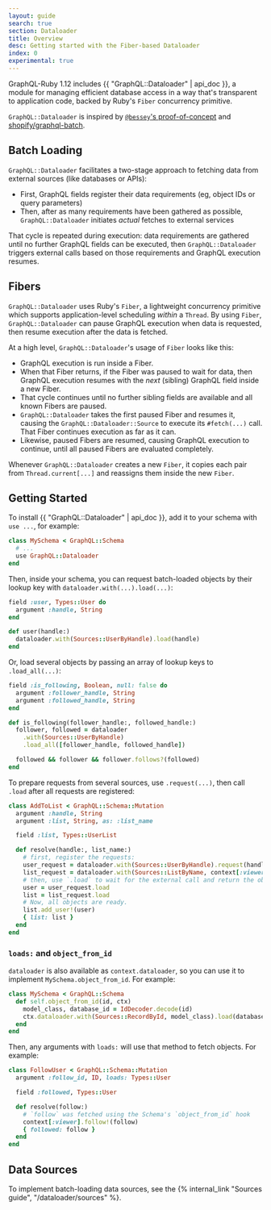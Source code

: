 ```yaml
---
layout: guide
search: true
section: Dataloader
title: Overview
desc: Getting started with the Fiber-based Dataloader
index: 0
experimental: true
---
```


GraphQL-Ruby 1.12 includes {{ "GraphQL::Dataloader" | api_doc }}, a module for managing efficient database access in a way that's transparent to application code, backed by Ruby's `Fiber` concurrency primitive.

`GraphQL::Dataloader` is inspired by [`@bessey`'s proof-of-concept](https://github.com/bessey/graphql-fiber-test/tree/no-gem-changes) and [shopify/graphql-batch](https://github.com/shopify/graphql-batch).

## Batch Loading

`GraphQL::Dataloader` facilitates a two-stage approach to fetching data from external sources (like databases or APIs):

- First, GraphQL fields register their data requirements (eg, object IDs or query parameters)
- Then, after as many requirements have been gathered as possible, `GraphQL::Dataloader` initiates _actual_ fetches to external services

That cycle is repeated during execution: data requirements are gathered until no further GraphQL fields can be executed, then `GraphQL::Dataloader` triggers external calls based on those requirements and GraphQL execution resumes.

## Fibers

`GraphQL::Dataloader` uses Ruby's `Fiber`, a lightweight concurrency primitive which supports application-level scheduling _within_ a `Thread`. By using `Fiber`, `GraphQL::Dataloader` can pause GraphQL execution when data is requested, then resume execution after the data is fetched.

At a high level, `GraphQL::Dataloader`'s usage of `Fiber` looks like this:

- GraphQL execution is run inside a Fiber.
- When that Fiber returns, if the Fiber was paused to wait for data, then GraphQL execution resumes with the _next_ (sibling) GraphQL field inside a new Fiber.
- That cycle continues until no further sibling fields are available and all known Fibers are paused.
- `GraphQL::Dataloader` takes the first paused Fiber and resumes it, causing the `GraphQL::Dataloader::Source` to execute its `#fetch(...)` call. That Fiber continues execution as far as it can.
- Likewise, paused Fibers are resumed, causing GraphQL execution to continue, until all paused Fibers are evaluated completely.

Whenever `GraphQL::Dataloader` creates a new `Fiber`, it copies each pair from `Thread.current[...]` and reassigns them inside the new `Fiber`.

## Getting Started

To install {{ "GraphQL::Dataloader" | api_doc }}, add it to your schema with `use ...`, for example:

```ruby
class MySchema < GraphQL::Schema
  # ...
  use GraphQL::Dataloader
end
```

Then, inside your schema, you can request batch-loaded objects by their lookup key with `dataloader.with(...).load(...)`:

```ruby
field :user, Types::User do
  argument :handle, String
end

def user(handle:)
  dataloader.with(Sources::UserByHandle).load(handle)
end
```

Or, load several objects by passing an array of lookup keys to `.load_all(...)`:

```ruby
field :is_following, Boolean, null: false do
  argument :follower_handle, String
  argument :followed_handle, String
end

def is_following(follower_handle:, followed_handle:)
  follower, followed = dataloader
    .with(Sources::UserByHandle)
    .load_all([follower_handle, followed_handle])

  followed && follower && follower.follows?(followed)
end
```

To prepare requests from several sources, use `.request(...)`, then call `.load` after all requests are registered:

```ruby
class AddToList < GraphQL::Schema::Mutation
  argument :handle, String
  argument :list, String, as: :list_name

  field :list, Types::UserList

  def resolve(handle:, list_name:)
    # first, register the requests:
    user_request = dataloader.with(Sources::UserByHandle).request(handle)
    list_request = dataloader.with(Sources::ListByName, context[:viewer]).request(list_name)
    # then, use `.load` to wait for the external call and return the object:
    user = user_request.load
    list = list_request.load
    # Now, all objects are ready.
    list.add_user!(user)
    { list: list }
  end
end
```

### `loads:` and `object_from_id`

`dataloader` is also available as `context.dataloader`, so you can use it to implement `MySchema.object_from_id`. For example:

```ruby
class MySchema < GraphQL::Schema
  def self.object_from_id(id, ctx)
    model_class, database_id = IdDecoder.decode(id)
    ctx.dataloader.with(Sources::RecordById, model_class).load(database_id)
  end
end
```

Then, any arguments with `loads:` will use that method to fetch objects. For example:

```ruby
class FollowUser < GraphQL::Schema::Mutation
  argument :follow_id, ID, loads: Types::User

  field :followed, Types::User

  def resolve(follow:)
    # `follow` was fetched using the Schema's `object_from_id` hook
    context[:viewer].follow!(follow)
    { followed: follow }
  end
end
```

## Data Sources

To implement batch-loading data sources, see the {% internal_link "Sources guide", "/dataloader/sources" %}.
